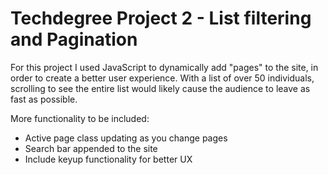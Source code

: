 # Techdegree Project 2 - List filtering and Pagination

For this project I used JavaScript to dynamically add "pages" to the site, in order to create a better user experience. 
With a list of over 50 individuals, scrolling to see the entire list would likely cause the audience to leave as fast 
as possible. 

More functionality to be included:
- Active page class updating as you change pages
- Search bar appended to the site
- Include keyup functionality for better UX
